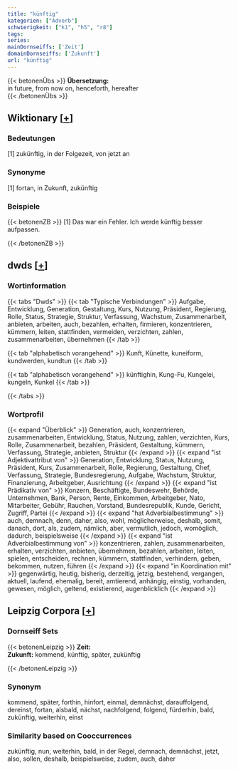 ```yaml
---
title: "künftig"
kategorien: ["Adverb"]
schwierigkeit: ["k1", "h5", "r8"]
tags:
series:
mainDornseiffs: ['Zeit']
domainDornseiffs: ['Zukunft']
url: "künftig"
---
```


{{< betonenÜbs >}}
**Übersetzung:**  
in future, from now on, henceforth, hereafter  
{{< /betonenÜbs >}}

## Wiktionary [[+](https://de.wiktionary.org/wiki/künftig)]

### Bedeutungen
[1] zukünftig, in der Folgezeit, von jetzt an  

### Synonyme
[1] fortan, in Zukunft, zukünftig  

### Beispiele
{{< betonenZB >}}
[1] Das war ein Fehler. Ich werde künftig besser aufpassen.  

{{< /betonenZB >}}


## dwds [[+](https://www.dwds.de/wb/künftig)]

### Wortinformation
{{< tabs "Dwds" >}}
{{< tab "Typische Verbindungen" >}}
Aufgabe, Entwicklung, Generation, Gestaltung, Kurs, Nutzung, Präsident, Regierung, Rolle, Status, Strategie, Struktur, Verfassung, Wachstum, Zusammenarbeit, anbieten, arbeiten, auch, bezahlen, erhalten, firmieren, konzentrieren, kümmern, leiten, stattfinden, vermeiden, verzichten, zahlen, zusammenarbeiten, übernehmen
{{< /tab >}}

{{< tab "alphabetisch vorangehend" >}}
Kunft, Künette, kuneiform, kundwerden, kundtun
{{< /tab >}}

{{< tab "alphabetisch vorangehend" >}}
künftighin, Kung-Fu, Kungelei, kungeln, Kunkel
{{< /tab >}}

{{< /tabs >}}

### Wortprofil
{{< expand "Überblick" >}} Generation, auch, konzentrieren, zusammenarbeiten, Entwicklung, Status, Nutzung, zahlen, verzichten, Kurs, Rolle, Zusammenarbeit, bezahlen, Präsident, Gestaltung, kümmern, Verfassung, Strategie, anbieten, Struktur {{< /expand >}}
{{< expand "ist Adjektivattribut von" >}} Generation, Entwicklung, Status, Nutzung, Präsident, Kurs, Zusammenarbeit, Rolle, Regierung, Gestaltung, Chef, Verfassung, Strategie, Bundesregierung, Aufgabe, Wachstum, Struktur, Finanzierung, Arbeitgeber, Ausrichtung {{< /expand >}}
{{< expand "ist Prädikativ von" >}} Konzern, Beschäftigte, Bundeswehr, Behörde, Unternehmen, Bank, Person, Rente, Einkommen, Arbeitgeber, Nato, Mitarbeiter, Gebühr, Rauchen, Vorstand, Bundesrepublik, Kunde, Gericht, Zugriff, Partei {{< /expand >}}
{{< expand "hat Adverbialbestimmung" >}} auch, demnach, denn, daher, also, wohl, möglicherweise, deshalb, somit, danach, dort, als, zudem, nämlich, aber, vermutlich, jedoch, womöglich, dadurch, beispielsweise {{< /expand >}}
{{< expand "ist Adverbialbestimmung von" >}} konzentrieren, zahlen, zusammenarbeiten, erhalten, verzichten, anbieten, übernehmen, bezahlen, arbeiten, leiten, spielen, entscheiden, rechnen, kümmern, stattfinden, verhindern, geben, bekommen, nutzen, führen {{< /expand >}}
{{< expand "in Koordination mit" >}} gegenwärtig, heutig, bisherig, derzeitig, jetzig, bestehend, vergangen, aktuell, laufend, ehemalig, bereit, amtierend, anhängig, einstig, vorhanden, gewesen, möglich, geltend, existierend, augenblicklich {{< /expand >}}

## Leipzig Corpora [[+](https://corpora.uni-leipzig.de/en/res?word=künftig&corpusId=deu_newscrawl-public_2018)]

### Dornseiff Sets
{{< betonenLeipzig >}}
**Zeit:**  
**Zukunft:** kommend, künftig, später, zukünftig  

{{< /betonenLeipzig >}}

### Synonym
kommend, später, forthin, hinfort, einmal, demnächst, darauffolgend, dereinst, fortan, alsbald, nächst, nachfolgend, folgend, fürderhin, bald, zukünftig, weiterhin, einst


### Similarity based on Cooccurrences
zukünftig, nun, weiterhin, bald, in der Regel, demnach, demnächst, jetzt, also, sollen, deshalb, beispielsweise, zudem, auch, daher

